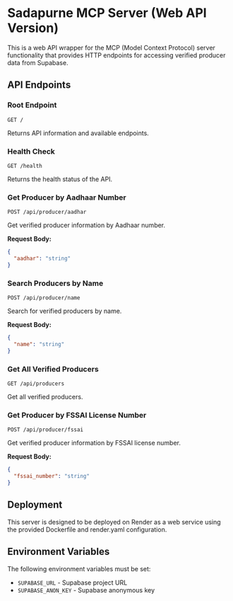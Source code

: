 # Sadapurne MCP Server (Web API Version)

This is a web API wrapper for the MCP (Model Context Protocol) server functionality that provides HTTP endpoints for accessing verified producer data from Supabase.

## API Endpoints

### Root Endpoint
```
GET /
```
Returns API information and available endpoints.

### Health Check
```
GET /health
```
Returns the health status of the API.

### Get Producer by Aadhaar Number
```
POST /api/producer/aadhar
```
Get verified producer information by Aadhaar number.

**Request Body:**
```json
{
  "aadhar": "string"
}
```

### Search Producers by Name
```
POST /api/producer/name
```
Search for verified producers by name.

**Request Body:**
```json
{
  "name": "string"
}
```

### Get All Verified Producers
```
GET /api/producers
```
Get all verified producers.

### Get Producer by FSSAI License Number
```
POST /api/producer/fssai
```
Get verified producer information by FSSAI license number.

**Request Body:**
```json
{
  "fssai_number": "string"
}
```

## Deployment

This server is designed to be deployed on Render as a web service using the provided Dockerfile and render.yaml configuration.

## Environment Variables

The following environment variables must be set:
- `SUPABASE_URL` - Supabase project URL
- `SUPABASE_ANON_KEY` - Supabase anonymous key